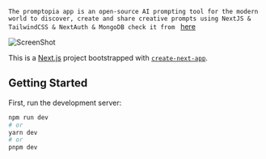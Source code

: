 `The promptopia app is an open-source AI prompting tool for the modern world to discover, create and share creative prompts using NextJS & TailwindCSS & NextAuth & MongoDB check it from ` 
[here](https://promptopia-indol-three.vercel.app/)


![ScreenShot](https://i.pinimg.com/564x/da/e6/f8/dae6f826ee2f36b7c8e1122faa0318d0.jpg)


This is a [Next.js](https://nextjs.org/) project bootstrapped with [`create-next-app`](https://github.com/vercel/next.js/tree/canary/packages/create-next-app).

## Getting Started

First, run the development server:

```bash
npm run dev
# or
yarn dev
# or
pnpm dev
```

